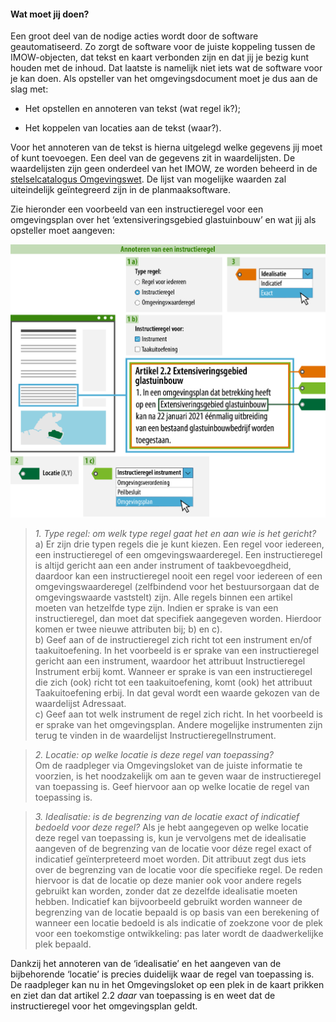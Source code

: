 ﻿#### Wat moet jij doen?

Een groot deel van de nodige acties wordt door de software geautomatiseerd. Zo
zorgt de software voor de juiste koppeling tussen de IMOW-objecten, dat tekst en
kaart verbonden zijn en dat jij je bezig kunt houden met de inhoud. Dat laatste
is namelijk niet iets wat de software voor je kan doen. Als opsteller van het
omgevingsdocument moet je dus aan de slag met:

-   Het opstellen en annoteren van tekst (wat regel ik?);

-   Het koppelen van locaties aan de tekst (waar?).

Voor het annoteren van de tekst is hierna uitgelegd welke gegevens jij moet of
kunt toevoegen. Een deel van de gegevens zit in waardelijsten. De waardelijsten
zijn geen onderdeel van het IMOW, ze worden beheerd in de [stelselcatalogus
Omgevingswet](https://stelselcatalogus.omgevingswet.overheid.nl/waardelijstenpagina). 
De lijst van mogelijke waarden zal uiteindelijk geïntegreerd zijn
in de planmaaksoftware.

Zie hieronder een voorbeeld van een instructieregel voor een omgevingsplan over
het ‘extensiveringsgebied glastuinbouw’ en wat jij als opsteller moet aangeven:

![](media/7202InstructieregelBasisCijfers.png)

>   *1. Type regel: om welk type regel gaat het en aan wie is het gericht?*  
>   a) Er zijn drie typen regels die je kunt kiezen. Een regel voor iedereen,
>   een instructieregel of een omgevingswaarderegel. Een instructieregel is
>   altijd gericht aan een ander instrument of taakbevoegdheid, daardoor kan een
>   instructieregel nooit een regel voor iedereen of een omgevingswaarderegel
>   (zelfbindend voor het bestuursorgaan dat de omgevingswaarde vaststelt) zijn.
>   Alle regels binnen een artikel moeten van hetzelfde type zijn. Indien er
>   sprake is van een instructieregel, dan moet dat specifiek aangegeven worden.
>   Hierdoor komen er twee nieuwe attributen bij; b) en c).  
>   b) Geef aan of de instructieregel zich richt tot een instrument en/of
>   taakuitoefening. In het voorbeeld is er sprake van een instructieregel
>   gericht aan een instrument, waardoor het attribuut Instructieregel
>   Instrument erbij komt. Wanneer er sprake is van een instructieregel die zich
>   (ook) richt tot een taakuitoefening, komt (ook) het attribuut
>   Taakuitoefening erbij. In dat geval wordt een waarde gekozen van de
>   waardelijst Adressaat.  
>   c) Geef aan tot welk instrument de regel zich richt. In het voorbeeld is er
>   sprake van het omgevingsplan. Andere mogelijke instrumenten zijn terug te
>   vinden in de waardelijst InstructieregelInstrument.

>   *2. Locatie: op welke locatie is deze regel van toepassing?*  
>   Om de raadpleger via Omgevingsloket van de juiste informatie te voorzien, is het
>   noodzakelijk om aan te geven waar de instructieregel van toepassing is. Geef
>   hiervoor aan op welke locatie de regel van toepassing is.

>   *3. Idealisatie: is de begrenzing van de locatie exact of indicatief bedoeld voor deze regel?*
>   Als je hebt aangegeven op welke locatie deze regel van toepassing is, kun je
>   vervolgens met de idealisatie aangeven of de begrenzing van de locatie voor déze
>   regel exact of indicatief geïnterpreteerd moet worden. Dit attribuut zegt dus
>   iets over de begrenzing van de locatie voor díe specifieke regel. De reden
>   hiervoor is dat de locatie op deze manier ook voor andere regels gebruikt kan
>   worden, zonder dat ze dezelfde idealisatie moeten hebben. Indicatief kan
>   bijvoorbeeld gebruikt worden wanneer de begrenzing van de locatie bepaald is op
>   basis van een berekening of wanneer een locatie bedoeld is als indicatie of
>   zoekzone voor de plek voor een toekomstige ontwikkeling: pas later wordt de
>   daadwerkelijke plek bepaald.

Dankzij het annoteren van de ‘idealisatie’ en het aangeven van de bijbehorende
‘locatie’ is precies duidelijk waar de regel van toepassing is. De raadpleger
kan nu in het Omgevingsloket op een plek in de kaart prikken en ziet dan dat
artikel 2.2 *daar* van toepassing is en weet dat de instructieregel voor het
omgevingsplan geldt.